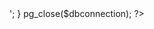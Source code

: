 <?php  

require_once 'login.php';  
$dbconnection = pg_connect("host=$db_hostname dbname=$db_database user=$db_username  
 password=$db_password")  
or die("Unable to connect to Postgres");  


   $query = pg_query($dbconnection,"select * from classics");  
  

   $row = pg_fetch_row($query);  

   $size =  sizeof($row);  


   for ($i= 0; $i<$size;$i++){  

       echo  $row[$i] . '<br>';  
   }  

pg_close($dbconnection);  


?>  

